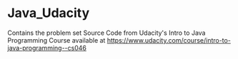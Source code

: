 # Java_Udacity
Contains the problem set Source Code from Udacity's Intro to Java Programming Course available at https://www.udacity.com/course/intro-to-java-programming--cs046
